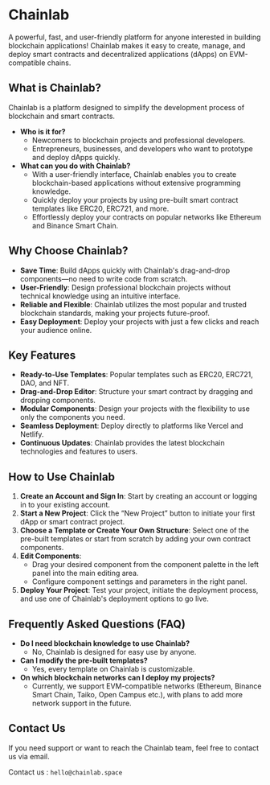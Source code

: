 # Chainlab

A powerful, fast, and user-friendly platform for anyone interested in building blockchain applications! Chainlab makes it easy to create, manage, and deploy smart contracts and decentralized applications (dApps) on EVM-compatible chains.

## What is Chainlab?

Chainlab is a platform designed to simplify the development process of blockchain and smart contracts.

- **Who is it for?**
  - Newcomers to blockchain projects and professional developers.
  - Entrepreneurs, businesses, and developers who want to prototype and deploy dApps quickly.
- **What can you do with Chainlab?**
  - With a user-friendly interface, Chainlab enables you to create blockchain-based applications without extensive programming knowledge.
  - Quickly deploy your projects by using pre-built smart contract templates like ERC20, ERC721, and more.
  - Effortlessly deploy your contracts on popular networks like Ethereum and Binance Smart Chain.

## Why Choose Chainlab?

- **Save Time**: Build dApps quickly with Chainlab's drag-and-drop components—no need to write code from scratch.
- **User-Friendly**: Design professional blockchain projects without technical knowledge using an intuitive interface.
- **Reliable and Flexible**: Chainlab utilizes the most popular and trusted blockchain standards, making your projects future-proof.
- **Easy Deployment**: Deploy your projects with just a few clicks and reach your audience online.

## Key Features

- **Ready-to-Use Templates**: Popular templates such as ERC20, ERC721, DAO, and NFT.
- **Drag-and-Drop Editor**: Structure your smart contract by dragging and dropping components.
- **Modular Components**: Design your projects with the flexibility to use only the components you need.
- **Seamless Deployment**: Deploy directly to platforms like Vercel and Netlify.
- **Continuous Updates**: Chainlab provides the latest blockchain technologies and features to users.

## How to Use Chainlab

1. **Create an Account and Sign In**: Start by creating an account or logging in to your existing account.
2. **Start a New Project**: Click the “New Project” button to initiate your first dApp or smart contract project.
3. **Choose a Template or Create Your Own Structure**: Select one of the pre-built templates or start from scratch by adding your own contract components.
4. **Edit Components**:
   - Drag your desired component from the component palette in the left panel into the main editing area.
   - Configure component settings and parameters in the right panel.
5. **Deploy Your Project**: Test your project, initiate the deployment process, and use one of Chainlab's deployment options to go live.

## Frequently Asked Questions (FAQ)

- **Do I need blockchain knowledge to use Chainlab?**
  - No, Chainlab is designed for easy use by anyone.
- **Can I modify the pre-built templates?**
  - Yes, every template on Chainlab is customizable.
- **On which blockchain networks can I deploy my projects?**
  - Currently, we support EVM-compatible networks (Ethereum, Binance Smart Chain, Taiko, Open Campus etc.), with plans to add more network support in the future.

## Contact Us

If you need support or want to reach the Chainlab team, feel free to contact us via email.

Contact us : `hello@chainlab.space`
